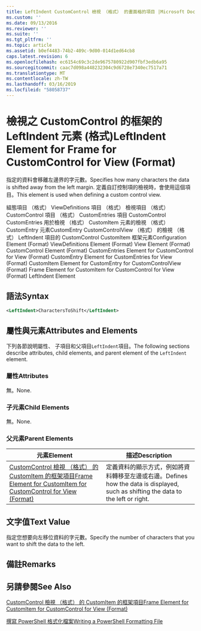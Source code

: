 ```yaml
---
title: LeftIndent CustomControl 檢視 （格式） 的畫面格的項目 |Microsoft Docs
ms.custom: ''
ms.date: 09/13/2016
ms.reviewer: ''
ms.suite: ''
ms.tgt_pltfrm: ''
ms.topic: article
ms.assetid: b0ef4483-74b2-409c-9d00-014d1ed64cb8
caps.latest.revision: 6
ms.openlocfilehash: ec6154c69c3c2de9675780922d907fbf3edb6a95
ms.sourcegitcommit: caac7d098a448232304c9d6728e7340ec7517a71
ms.translationtype: MT
ms.contentlocale: zh-TW
ms.lasthandoff: 03/16/2019
ms.locfileid: "58058737"
---
```

# <a name="leftindent-element-for-frame-for-customcontrol-for-view-format"></a><span data-ttu-id="d662f-102">檢視之 CustomControl 的框架的 LeftIndent 元素 (格式)</span><span class="sxs-lookup"><span data-stu-id="d662f-102">LeftIndent Element for Frame for CustomControl for View (Format)</span></span>

<span data-ttu-id="d662f-103">指定的資料會移離左邊界的字元數。</span><span class="sxs-lookup"><span data-stu-id="d662f-103">Specifies how many characters the data is shifted away from the left margin.</span></span> <span data-ttu-id="d662f-104">定義自訂控制項的檢視時，會使用這個項目。</span><span class="sxs-lookup"><span data-stu-id="d662f-104">This element is used when defining a custom control view.</span></span>

<span data-ttu-id="d662f-105">組態項目 （格式） ViewDefinitions 項目 （格式） 檢視項目 （格式） CustomControl 項目 （格式） CustomEntries 項目 CustomControl CustomEntries 用於檢視 （格式） CustomItem 元素的檢視 （格式） CustomEntry 元素CustomEntry CustomControlView （格式） 的檢視 （格式） LeftIndent 項目的 CustomControl CustomItem 框架元素</span><span class="sxs-lookup"><span data-stu-id="d662f-105">Configuration Element (Format) ViewDefinitions Element (Format) View Element (Format) CustomControl Element (Format) CustomEntries Element for CustomControl for View (Format) CustomEntry Element for CustomEntries for View (Format) CustomItem Element for CustomEntry for CustomControlView (Format) Frame Element for CustomItem for CustomControl for View (Format) LeftIndent Element</span></span>

## <a name="syntax"></a><span data-ttu-id="d662f-106">語法</span><span class="sxs-lookup"><span data-stu-id="d662f-106">Syntax</span></span>

```xml
<LeftIndent>CharactersToShift</LeftIndent>
```

## <a name="attributes-and-elements"></a><span data-ttu-id="d662f-107">屬性與元素</span><span class="sxs-lookup"><span data-stu-id="d662f-107">Attributes and Elements</span></span>

<span data-ttu-id="d662f-108">下列各節說明屬性、 子項目和父項目`LeftIndent`項目。</span><span class="sxs-lookup"><span data-stu-id="d662f-108">The following sections describe attributes, child elements, and parent element of the `LeftIndent` element.</span></span>

### <a name="attributes"></a><span data-ttu-id="d662f-109">屬性</span><span class="sxs-lookup"><span data-stu-id="d662f-109">Attributes</span></span>

<span data-ttu-id="d662f-110">無。</span><span class="sxs-lookup"><span data-stu-id="d662f-110">None.</span></span>

### <a name="child-elements"></a><span data-ttu-id="d662f-111">子元素</span><span class="sxs-lookup"><span data-stu-id="d662f-111">Child Elements</span></span>

<span data-ttu-id="d662f-112">無。</span><span class="sxs-lookup"><span data-stu-id="d662f-112">None.</span></span>

### <a name="parent-elements"></a><span data-ttu-id="d662f-113">父元素</span><span class="sxs-lookup"><span data-stu-id="d662f-113">Parent Elements</span></span>

|<span data-ttu-id="d662f-114">元素</span><span class="sxs-lookup"><span data-stu-id="d662f-114">Element</span></span>|<span data-ttu-id="d662f-115">描述</span><span class="sxs-lookup"><span data-stu-id="d662f-115">Description</span></span>|
|-------------|-----------------|
|[<span data-ttu-id="d662f-116">CustomControl 檢視 （格式） 的 CustomItem 的框架項目</span><span class="sxs-lookup"><span data-stu-id="d662f-116">Frame Element for CustomItem for CustomControl for View (Format)</span></span>](./frame-element-for-customitem-for-customcontrol-for-view-format.md)|<span data-ttu-id="d662f-117">定義資料的顯示方式，例如將資料轉移至左邊或右邊。</span><span class="sxs-lookup"><span data-stu-id="d662f-117">Defines how the data is displayed, such as shifting the data to the left or right.</span></span>|

## <a name="text-value"></a><span data-ttu-id="d662f-118">文字值</span><span class="sxs-lookup"><span data-stu-id="d662f-118">Text Value</span></span>

<span data-ttu-id="d662f-119">指定您想要向左移位資料的字元數。</span><span class="sxs-lookup"><span data-stu-id="d662f-119">Specify the number of characters that you want to shift the data to the left.</span></span>

## <a name="remarks"></a><span data-ttu-id="d662f-120">備註</span><span class="sxs-lookup"><span data-stu-id="d662f-120">Remarks</span></span>

## <a name="see-also"></a><span data-ttu-id="d662f-121">另請參閱</span><span class="sxs-lookup"><span data-stu-id="d662f-121">See Also</span></span>

[<span data-ttu-id="d662f-122">CustomControl 檢視 （格式） 的 CustomItem 的框架項目</span><span class="sxs-lookup"><span data-stu-id="d662f-122">Frame Element for CustomItem for CustomControl for View (Format)</span></span>](./frame-element-for-customitem-for-customcontrol-for-view-format.md)

[<span data-ttu-id="d662f-123">撰寫 PowerShell 格式化檔案</span><span class="sxs-lookup"><span data-stu-id="d662f-123">Writing a PowerShell Formatting File</span></span>](./writing-a-powershell-formatting-file.md)
